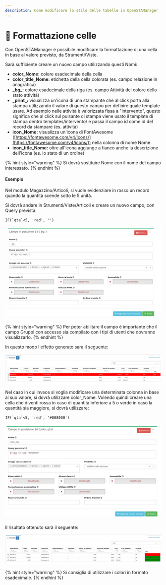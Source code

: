 ```yaml
---
description: Come modificare lo stile delle tabelle in OpenSTAManager
---
```


# 🌈 Formattazione celle

Con OpenSTAManager è possibile modificare la formattazione di una cella in base al valore previsto, da Strumenti/Viste.

Sarà sufficiente creare un nuovo campo utilizzando questi Nomi:

* **color\_Nome:** colore esadecimale della cella
* **color\_title\_Nome:** etichetta della cella colorata (es. campo relazione in anagrafica)
* **\_bg\_:** colore esadecimale della riga (es. campo Attività del colore dello stato attività)
* **\_print\_:** visualizza un'icona di una stampante che al click porta alla stampa utilizzando il valore di questo campo per definire quale template usare. Ad esempio nelle attività è valorizzata fissa a "intervento", questo significa che al click sul pulsante di stampa viene usato il template di stampa dentro templates/intervento/ e passa il campo id come id del record da stampare (es. attività)
* **icon\_Nome:** visualizza un'icona di FontAwesome ([https://fontawesome.com/v4/icons/](https://fontawesome.com/v4/icons/)) nella colonna di nome Nome
* **icon\_title\_Nome:** oltre all'icona aggiunge a fianco anche la descrizione dell'icona (es. lo stato di un ordine)

{% hint style="warning" %}
Si dovrà sostituire Nome con il nome del campo interessato.
{% endhint %}

#### Esempio

Nel modulo Magazzino/Articoli, si vuole evidenziare in rosso un record quando la quantità scende sotto le 5 unità.

Si dovrà andare in Strumenti/Viste/Articoli e creare un nuovo campo, con Query prevista:

```
IF(`qta`<5, 'red', '')
```

![](<../../.gitbook/assets/immagine (243).png>)

{% hint style="warning" %}
Per poter abilitare il campo è importante che il campo Gruppi con accesso sia compilato con i tipi di utenti che dovranno visualizzarlo.
{% endhint %}

In questo modo l'effetto generato sarà il seguente:

![](<../../.gitbook/assets/immagine (2).png>)

Nel caso in cui invece si voglia modificare una determinata colonna in base al suo valore, si dovrà utilizzare color\_Nome. Volendo quindi creare una cella che diventi rossa in caso di quantità inferiore a 5 o verde in caso la quantità sia maggiore, si dovrà utilizzare:

```
IF(`qta`<5, 'red', '#008000')
```

![](<../../.gitbook/assets/immagine (205).png>)

Il risultato ottenuto sarà il seguente:

![](<../../.gitbook/assets/immagine (20).png>)

{% hint style="warning" %}
Si consiglia di utilizzare i colori in formato esadecimale.
{% endhint %}
